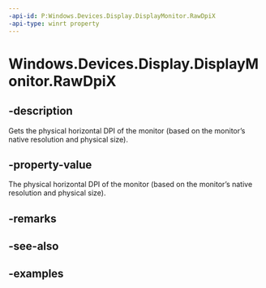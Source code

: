 ```yaml
---
-api-id: P:Windows.Devices.Display.DisplayMonitor.RawDpiX
-api-type: winrt property
---
```


<!-- Property syntax.
public float RawDpiX { get; }
-->

# Windows.Devices.Display.DisplayMonitor.RawDpiX

## -description
Gets the physical horizontal DPI of the monitor (based on the monitor’s native resolution and physical size).

## -property-value
The physical horizontal DPI of the monitor (based on the monitor’s native resolution and physical size).

## -remarks

## -see-also

## -examples

